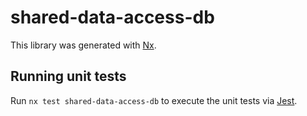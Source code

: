 # shared-data-access-db

This library was generated with [Nx](https://nx.dev).

## Running unit tests

Run `nx test shared-data-access-db` to execute the unit tests via [Jest](https://jestjs.io).
